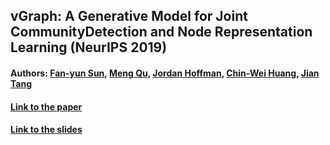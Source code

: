 ## vGraph: A Generative Model for Joint CommunityDetection and Node Representation Learning (NeurIPS 2019)
#### Authors: [Fan-yun Sun](https://fanyun-sun.github.io/), [Meng Qu](https://mnqu.github.io/), [Jordan Hoffman](https://jhoffmann.org/), [Chin-Wei Huang](https://chinweihuang.com/), [Jian Tang](https://jian-tang.com/)

#### [Link to the paper](https://arxiv.org/abs/1906.07159)
#### [Link to the slides](https://drive.google.com/open?id=1ZAvOmhP7IfvGK9l6j-IopCh6oEtx4l8m)
